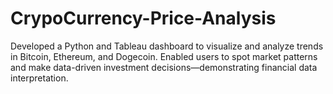 # CrypoCurrency-Price-Analysis
Developed a Python and Tableau dashboard to visualize and analyze trends in Bitcoin, Ethereum, and Dogecoin. Enabled users to spot market patterns and make data-driven investment decisions—demonstrating financial data interpretation.
